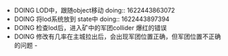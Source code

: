 - DOING LOD中，跟随object移动
  doing:: 1622443863072
- DOING 将lod系统放到 state中
  doing:: 1622443897394
- DOING 检查lod后，进入矿中的军团collider 爆红的错误
- DOING 修改有几率在主城拉出后，会出现军团位置正确，但军团位置不正确的问题 -